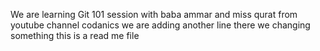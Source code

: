 We are learning Git 101 session with baba ammar and miss qurat from youtube channel codanics
we are adding another line
there we changing something
this is a read me file

